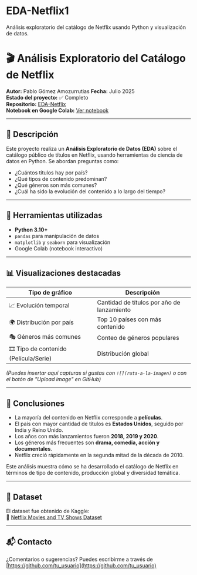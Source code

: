 # EDA-Netflix1
Análisis exploratorio del catálogo de Netflix usando Python y visualización de datos.
# 🎬 Análisis Exploratorio del Catálogo de Netflix

**Autor:** Pablo Gómez Amozurrutias
**Fecha:** Julio 2025  
**Estado del proyecto:** ✅ Completo  
**Repositorio:** [EDA-Netflix](https://github.com/tu_usuario/EDA-Netflix)  
**Notebook en Google Colab:** [Ver notebook](https://colab.research.google.com/drive/1EXhJT5jlUTbTJ2p-sgXsVcDQw396vHUJ?usp=sharing)

---

## 📌 Descripción

Este proyecto realiza un **Análisis Exploratorio de Datos (EDA)** sobre el catálogo público de títulos en Netflix, usando herramientas de ciencia de datos en Python. Se abordan preguntas como:

- ¿Cuántos títulos hay por país?
- ¿Qué tipos de contenido predominan?
- ¿Qué géneros son más comunes?
- ¿Cuál ha sido la evolución del contenido a lo largo del tiempo?

---

## 🧰 Herramientas utilizadas

- **Python 3.10+**
- `pandas` para manipulación de datos
- `matplotlib` y `seaborn` para visualización
- Google Colab (notebook interactivo)

---

## 📊 Visualizaciones destacadas

| Tipo de gráfico                       | Descripción                                |
|--------------------------------------|--------------------------------------------|
| 📈 Evolución temporal                | Cantidad de títulos por año de lanzamiento |
| 🌍 Distribución por país             | Top 10 países con más contenido            |
| 🎭 Géneros más comunes               | Conteo de géneros populares                |
| 🎞️ Tipo de contenido (Película/Serie) | Distribución global                        |

*(Puedes insertar aquí capturas si gustas con `![](ruta-a-la-imagen)` o con el botón de "Upload image" en GitHub)*

---

## 📘 Conclusiones

- La mayoría del contenido en Netflix corresponde a **películas**.
- El país con mayor cantidad de títulos es **Estados Unidos**, seguido por India y Reino Unido.
- Los años con más lanzamientos fueron **2018, 2019 y 2020**.
- Los géneros más frecuentes son **drama, comedia, acción y documentales**.
- Netflix creció rápidamente en la segunda mitad de la década de 2010.

Este análisis muestra cómo se ha desarrollado el catálogo de Netflix en términos de tipo de contenido, producción global y diversidad temática.

---

## 📁 Dataset

El dataset fue obtenido de Kaggle:  
🔗 [Netflix Movies and TV Shows Dataset](https://www.kaggle.com/datasets/shivamb/netflix-shows)

---

## 📬 Contacto

¿Comentarios o sugerencias? Puedes escribirme a través de [https://github.com/tu_usuario](https://github.com/tu_usuario)
